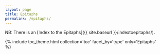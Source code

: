 ```yaml
---
layout: page
title: Epitaphs
permalink: /epitaphs/
---
```


NB: There is an [Index to the Epitaphs]({{ site.baseurl }}/indextoepitaphs/).

{% include toc_theme.html collection='toc' facet_by='type' only='Epitaphs' %}
